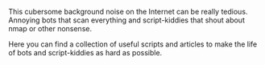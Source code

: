 This cubersome background noise on the Internet can be really tedious. Annoying bots that scan everything and script-kiddies that shout about nmap or other nonsense.

Here you can find a collection of useful scripts and articles to make the life of bots and script-kiddies as hard as possible.
